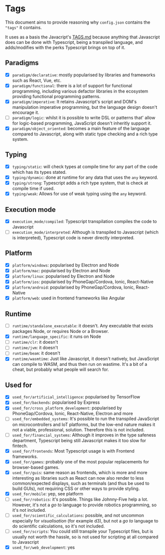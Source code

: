 # Tags

This document aims to provide reasoning why `config.json` contains the `"tags"` it contains.

It uses as a basis the Javacript's [TAGS.md](https://github.com/exercism/javascript/blob/main/TAGS.md) because anything that Javascript does can be done with Typescript, being a transpiled language, and adds/modifies with the perks Typescript brings on top of it.

## Paradigms

- [x] `paradigm/declarative`: mostly popularised by libraries and frameworks such as React, Vue, etc.
- [x] `paradigm/functional`: there is a lot of support for functional programming, including various defactor libraries in the ecosystem providing functional programming patterns.
- [x] `paradigm/imperative`: It retains Javascript's script and DOM's manipulation imperative programming, but the language design doesn't encourage it.
- [ ] `paradigm/logic`: whilst it is possible to write DSL or patterns that' allow for logic-based programming, JavaScript doesn't inheritly support it.
- [x] `paradigm/object_oriented`: becomes a main feature of the language compared to Javascript, along with static type checking and a rich type system.

## Typing

- [x] `typing/static`: will check types at compile time for any part of the code which has its types stated.
- [x] `typing/dynamic`: done at runtime for any data that uses the `any` keyword.
- [x] `typing/strong`: Typescript adds a rich type system, that is check at compile time if used.
- [x] `typing/weak`: Allows for use of weak typing using the `any` keyword.

## Execution mode

- [x] `execution_mode/compiled`: Typescript transpilation compiles the code to Javascript
- [ ] `execution_mode/interpreted`: Although is transpiled to Javascript (which is interpreted), Typescript code is never directly interpreted.

## Platform

- [x] `platform/windows`: popularised by Electron and Node
- [x] `platform/mac`: popularised by Electron and Node
- [x] `platform/linux`: popularised by Electron and Node
- [x] `platform/ios`: popularised by PhoneGap/Cordova, Ionic, React-Native
- [x] `platform/android`: popularised by PhoneGap/Cordova, Ionic, React-Native
- [x] `platform/web`: used in frontend frameworks like Angular

## Runtime

- [ ] `runtime/standalone_executable`: it doesn't. Any executable that exists packages Node, or requires Node or a Browser.
- [x] `runtime/language_specific`: it runs on Node
- [ ] `runtime/clr`: it doesn't
- [ ] `runtime/jvm`: it doesn't
- [ ] `runtime/beam`: it doesn't
- [x] `runtime/wasmtime`: Just like Javascript, it doesn't natively, but JavaScript can compile to WASM, and thus then run on wastime. It's a bit of a cheat, but probably what people will search for.

## Used for

- [x] `used_for/artificial_intelligence`: popularised by TensorFlow
- [x] `used_for/backends`: popularised by Express
- [x] `used_for/cross_platform_development`: popularised by PhoneGap/Cordova, Ionic, React-Native, Electron and more
- [ ] `used_for/embedded_systems`: It's possible to run the transpiled JavaScript on microcontrollers and IoT platforms, but the low-end nature makes it not a viable, professional, solution. Therefore this is not included.
- [ ] `used_for/financial_systems`: Although it improves in the type safeness department, Typescript being still Javascript makes it too slow for fintech.
- [x] `used_for/frontends`: Most Typescript usage is with Frontend frameworks.
- [x] `used_for/games`: probably one of the most popular replacements for browser-based games.
- [x] `used_for/guis`: same reason as frontends, which is more and more interesting as libraries such as React can now also render to less common/expected displays, such as terminals (and thus be used to build GUIs), not requiring CSS or other ways to provide styling.
- [x] `used_for/mobile`: yep, see platform
- [ ] `used_for/robotics`: it's possible. Things like Johnny-Five help a lot. However, it's not a _go to_ language to provide robotics programming, so it's not included.
- [ ] `used_for/scientific_calculations`: possible, and not uncommon especially for _visualisation_ (for example d3), but not a _go to_ language to do scientific calculations, so it's not included.
- [ ] `used_for/scripts`: You could still transpile your Typescript files, but is usually not worth the hassle, so is not used for scripting at all compared to Javascript
- [x] `used_for/web_development`: yes
